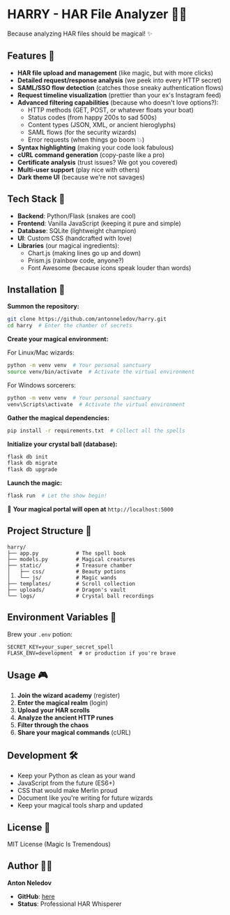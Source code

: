 # HARRY - HAR File Analyzer 🧙‍♂️

Because analyzing HAR files should be magical! ✨

## Features 🎩

- **HAR file upload and management** (like magic, but with more clicks)
- **Detailed request/response analysis** (we peek into every HTTP secret)
- **SAML/SSO flow detection** (catches those sneaky authentication flows)
- **Request timeline visualization** (prettier than your ex's Instagram feed)
- **Advanced filtering capabilities** (because who doesn't love options?):
  - HTTP methods (GET, POST, or whatever floats your boat)
  - Status codes (from happy 200s to sad 500s)
  - Content types (JSON, XML, or ancient hieroglyphs)
  - SAML flows (for the security wizards)
  - Error requests (when things go boom 💥)
- **Syntax highlighting** (making your code look fabulous)
- **cURL command generation** (copy-paste like a pro)
- **Certificate analysis** (trust issues? We got you covered)
- **Multi-user support** (play nice with others)
- **Dark theme UI** (because we're not savages)

## Tech Stack 🎨

- **Backend**: Python/Flask (snakes are cool)
- **Frontend**: Vanilla JavaScript (keeping it pure and simple)
- **Database**: SQLite (lightweight champion)
- **UI**: Custom CSS (handcrafted with love)
- **Libraries** (our magical ingredients):
  - Chart.js (making lines go up and down)
  - Prism.js (rainbow code, anyone?)
  - Font Awesome (because icons speak louder than words)

## Installation 🚀

**Summon the repository:**

```bash
git clone https://github.com/antonneledov/harry.git
cd harry  # Enter the chamber of secrets
```

**Create your magical environment:**

For Linux/Mac wizards:

```bash
python -m venv venv  # Your personal sanctuary
source venv/bin/activate  # Activate the virtual environment
```

For Windows sorcerers:

```bash
python -m venv venv  # Your personal sanctuary
venv\Scripts\activate  # Activate the virtual environment
```

**Gather the magical dependencies:**

```bash
pip install -r requirements.txt  # Collect all the spells
```

**Initialize your crystal ball (database):**

```bash
flask db init
flask db migrate
flask db upgrade
```

**Launch the magic:**

```bash
flask run  # Let the show begin!
```

🎉 **Your magical portal will open at** `http://localhost:5000`

## Project Structure 🏰

```
harry/
├── app.py            # The spell book
├── models.py         # Magical creatures
├── static/           # Treasure chamber
│   ├── css/          # Beauty potions
│   └── js/           # Magic wands
├── templates/        # Scroll collection
├── uploads/          # Dragon's vault
└── logs/             # Crystal ball recordings
```

## Environment Variables 🧪

Brew your `.env` potion:

```env
SECRET_KEY=your_super_secret_spell
FLASK_ENV=development  # or production if you're brave
```

## Usage 🎮

1. **Join the wizard academy** (register)
2. **Enter the magical realm** (login)
3. **Upload your HAR scrolls**
4. **Analyze the ancient HTTP runes**
5. **Filter through the chaos**
6. **Share your magical commands** (cURL)

## Development 🛠️

- Keep your Python as clean as your wand
- JavaScript from the future (ES6+)
- CSS that would make Merlin proud
- Document like you're writing for future wizards
- Keep your magical tools sharp and updated

## License 📜

MIT License (Magic Is Tremendous)

## Author 🧙‍♂️

**Anton Neledov**

- **GitHub**: [here](https://github.com/neledov/harry-parser)
- **Status**: Professional HAR Whisperer